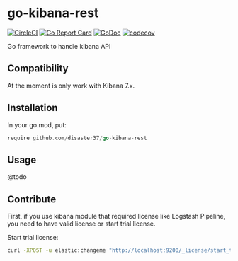 # go-kibana-rest

[![CircleCI](https://circleci.com/gh/disaster37/go-kibana-rest.svg?style=svg)](https://circleci.com/gh/disaster37/go-kibana-rest)
[![Go Report Card](https://goreportcard.com/badge/github.com/disaster37/go-kibana-rest)](https://goreportcard.com/report/github.com/disaster37/go-kibana-rest)
[![GoDoc](https://godoc.org/github.com/disaster37/go-kibana-rest?status.svg)](http://godoc.org/github.com/disaster37/go-kibana-rest)
[![codecov](https://codecov.io/gh/disaster37/go-kibana-rest/branch/master/graph/badge.svg)](https://codecov.io/gh/disaster37/go-kibana-rest)

Go framework to handle kibana API

## Compatibility

At the moment is only work with Kibana 7.x.

## Installation

In your go.mod, put:
```go
require github.com/disaster37/go-kibana-rest
```

## Usage

@todo

## Contribute

First, if you use kibana module that required license like Logstash Pipeline, you need to have valid license or start trial license.

Start trial license:
```bash
curl -XPOST -u elastic:changeme "http://localhost:9200/_license/start_trial?acknowledge=true&pretty"

```
